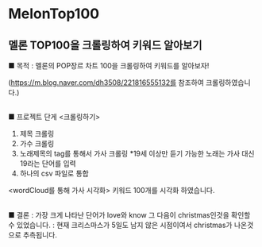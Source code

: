 # MelonTop100

## 멜론 TOP100을 크롤링하여 키워드 알아보기

■ 목적
: 멜론의 POP장르 차트 100을 크롤링하여 키워드를 알아보자!

(https://m.blog.naver.com/dh3508/221816555132를 참조하여 크롤링하였습니다.)

##
■ 프로젝트 단게
<크롤링하기>
1. 제목 크롤링
2. 가수 크롤링
3. 노래제목의 tag를 통해서 가사 크롤링
*19세 이상만 듣기 가능한 노래는 가사 대신 19라는 단어를 입력
4. 하나의 csv 파일로 통합

<wordCloud를 통해 가사 시각화>
키워드 100개를 시각화 하였습니다.

##
■ 결론
: 가장 크게 나타난 단어가 love와 know 그 다음이 christmas인것을 확인할 수 있었습니다.
: 현재 크리스마스가 5일도 남지 않은 시점이여서 christmas가 나온것으로 추측됩니다.
